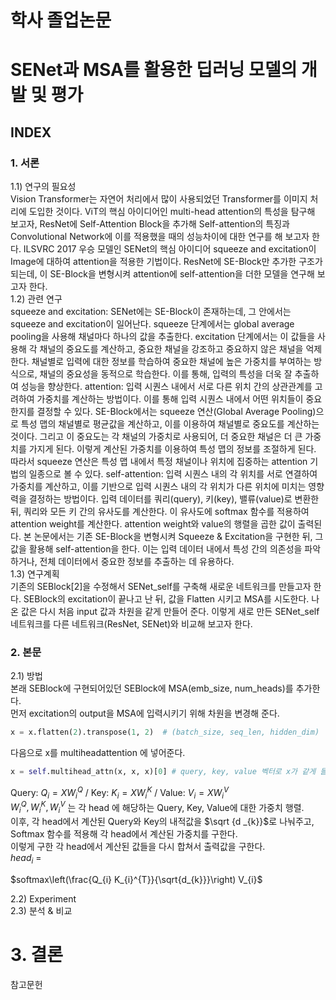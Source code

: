 # 학사 졸업논문  
# SENet과 MSA를 활용한 딥러닝 모델의 개발 및 평가

## INDEX  
### 1. 서론  
   1.1) 연구의 필요성   
Vision Transformer는 자연어 처리에서 많이 사용되었던 Transformer를 이미지 처리에 도입한 것이다. ViT의 핵심 아이디어인 multi-head attention의 특성을 탐구해 보고자, ResNet에 Self-Attention Block을 추가해 Self-attention의 특징과 Convolutional Network에 이를 적용했을 때의 성능차이에 대한 연구를 해 보고자 한다. ILSVRC 2017 우승 모델인 SENet의 핵심 아이디어 squeeze and excitation이 Image에 대하여 attention을 적용한 기법이다. ResNet에 SE-Block만 추가한 구조가 되는데, 이 SE-Block을 변형시켜 attention에 self-attention을 더한 모델을 연구해 보고자 한다.   
   1.2) 관련 연구   
  squeeze and excitation: SENet에는 SE-Block이 존재하는데, 그 안에서는 squeeze and excitation이 일어난다. squeeze 단계에서는 global average pooling을 사용해 채널마다 하나의 값을 추출한다. excitation 단계에서는 이 값들을 사용해 각 채널의 중요도를 계산하고, 중요한 채널을 강조하고 중요하지 않은 채널을 억제한다. 채널별로 입력에 대한 정보를 학습하여 중요한 채널에 높은 가중치를 부여하는 방식으로, 채널의 중요성을 동적으로 학습한다. 이를 통해, 입력의 특성을 더욱 잘 추출하여 성능을 향상한다.
  attention: 입력 시퀀스 내에서 서로 다른 위치 간의 상관관계를 고려하여 가중치를 계산하는 방법이다. 이를 통해 입력 시퀀스 내에서 어떤 위치들이 중요한지를 결정할 수 있다. SE-Block에서는 squeeze 연산(Global Average Pooling)으로 특성 맵의 채널별로 평균값을 계산하고, 이를 이용하여 채널별로 중요도를 계산하는 것이다. 그리고 이 중요도는 각 채널의 가중치로 사용되어, 더 중요한 채널은 더 큰 가중치를 가지게 된다. 이렇게 계산된 가중치를 이용하여 특성 맵의 정보를 조절하게 된다. 따라서 squeeze 연산은 특성 맵 내에서 특정 채널이나 위치에 집중하는 attention 기법의 일종으로 볼 수 있다.
  self-attention: 입력 시퀀스 내의 각 위치를 서로 연결하여 가중치를 계산하고, 이를 기반으로 입력 시퀀스 내의 각 위치가 다른 위치에 미치는 영향력을 결정하는 방법이다. 입력 데이터를 쿼리(query), 키(key), 밸류(value)로 변환한 뒤, 쿼리와 모든 키 간의 유사도를 계산한다. 이 유사도에 softmax 함수를 적용하여 attention weight를 계산한다. attention weight와 value의 행렬을 곱한 값이 출력된다. 본 논문에서는 기존 SE-Block을 변형시켜 Squeeze & Excitation을 구현한 뒤, 그 값을 활용해 self-attention을 한다. 이는 입력 데이터 내에서 특성 간의 의존성을 파악하거나, 전체 데이터에서 중요한 정보를 추출하는 데 유용하다.  
   1.3) 연구계획   
기존의 SEBlock[2]을 수정해서 SENet_self를 구축해 새로운 네트워크를 만들고자 한다. SEBlock의 excitation이 끝나고 난 뒤, 값을 Flatten 시키고 MSA를 시도한다. 나온 값은 다시 처음 input 값과 차원을 같게 만들어 준다. 이렇게 새로 만든 SENet_self 네트워크를 다른 네트워크(ResNet, SENet)와 비교해 보고자 한다.  


### 2. 본문   
   2.1) 방법   
본래 SEBlock에 구현되어있던 SEBlock에 MSA(emb_size, num_heads)를 추가한다.      
먼저 excitation의 output을 MSA에 입력시키기 위해 차원을 변경해 준다.  
```python  
x = x.flatten(2).transpose(1, 2)  # (batch_size, seq_len, hidden_dim)  
```
다음으로 x를 multiheadattention 에 넣어준다.  
```python  
x = self.multihead_attn(x, x, x)[0] # query, key, value 벡터로 x가 같게 들어감  
```
Query: $Q_i = XW_i^Q$ / Key: $K_i = XW_i^K$  / Value: $V_i = XW_i^V$  
$W_i^Q, W_i^K, W_i^V$ 는 각 head 에 해당하는 Query, Key, Value에 대한 가중치 행렬.  
이후, 각 head에서 계산된 Query와 Key의 내적값을 $\sqrt {d  _{k}}$로 나눠주고, Softmax 함수를 적용해 각 head에서 계산된 가중치를 구한다.  
이렇게 구한 각 head에서 계산된 값들을 다시 합쳐서 출력값을 구한다.  
$head_i$ = 

$softmax\left(\frac{Q_{i} K_{i}^{T}}\{\sqrt{d_{k}}}\right) V_{i}$  


   2.2) Experiment   
   2.3) 분석 & 비교   


# 3. 결론   
참고문헌  

